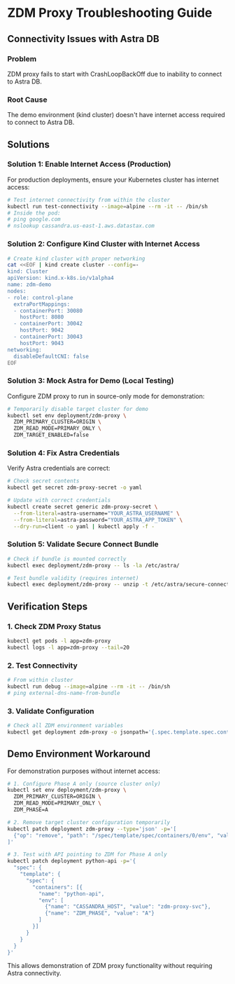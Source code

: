 # ZDM Proxy Troubleshooting Guide

## Connectivity Issues with Astra DB

### Problem
ZDM proxy fails to start with CrashLoopBackOff due to inability to connect to Astra DB.

### Root Cause
The demo environment (kind cluster) doesn't have internet access required to connect to Astra DB.

## Solutions

### Solution 1: Enable Internet Access (Production)

For production deployments, ensure your Kubernetes cluster has internet access:

```bash
# Test internet connectivity from within the cluster
kubectl run test-connectivity --image=alpine --rm -it -- /bin/sh
# Inside the pod:
# ping google.com
# nslookup cassandra.us-east-1.aws.datastax.com
```

### Solution 2: Configure Kind Cluster with Internet Access

```bash
# Create kind cluster with proper networking
cat <<EOF | kind create cluster --config=-
kind: Cluster
apiVersion: kind.x-k8s.io/v1alpha4
name: zdm-demo
nodes:
- role: control-plane
  extraPortMappings:
  - containerPort: 30080
    hostPort: 8080
  - containerPort: 30042
    hostPort: 9042
  - containerPort: 30043
    hostPort: 9043
networking:
  disableDefaultCNI: false
EOF
```

### Solution 3: Mock Astra for Demo (Local Testing)

Configure ZDM proxy to run in source-only mode for demonstration:

```bash
# Temporarily disable target cluster for demo
kubectl set env deployment/zdm-proxy \
  ZDM_PRIMARY_CLUSTER=ORIGIN \
  ZDM_READ_MODE=PRIMARY_ONLY \
  ZDM_TARGET_ENABLED=false
```

### Solution 4: Fix Astra Credentials

Verify Astra credentials are correct:

```bash
# Check secret contents
kubectl get secret zdm-proxy-secret -o yaml

# Update with correct credentials
kubectl create secret generic zdm-proxy-secret \
  --from-literal=astra-username="YOUR_ASTRA_USERNAME" \
  --from-literal=astra-password="YOUR_ASTRA_APP_TOKEN" \
  --dry-run=client -o yaml | kubectl apply -f -
```

### Solution 5: Validate Secure Connect Bundle

```bash
# Check if bundle is mounted correctly
kubectl exec deployment/zdm-proxy -- ls -la /etc/astra/

# Test bundle validity (requires internet)
kubectl exec deployment/zdm-proxy -- unzip -t /etc/astra/secure-connect.zip
```

## Verification Steps

### 1. Check ZDM Proxy Status
```bash
kubectl get pods -l app=zdm-proxy
kubectl logs -l app=zdm-proxy --tail=20
```

### 2. Test Connectivity
```bash
# From within cluster
kubectl run debug --image=alpine --rm -it -- /bin/sh
# ping external-dns-name-from-bundle
```

### 3. Validate Configuration
```bash
# Check all ZDM environment variables
kubectl get deployment zdm-proxy -o jsonpath='{.spec.template.spec.containers[0].env}' | jq '.'
```

## Demo Environment Workaround

For demonstration purposes without internet access:

```bash
# 1. Configure Phase A only (source cluster only)
kubectl set env deployment/zdm-proxy \
  ZDM_PRIMARY_CLUSTER=ORIGIN \
  ZDM_READ_MODE=PRIMARY_ONLY \
  ZDM_PHASE=A

# 2. Remove target cluster configuration temporarily
kubectl patch deployment zdm-proxy --type='json' -p='[
  {"op": "remove", "path": "/spec/template/spec/containers/0/env", "value": {"name": "ZDM_TARGET_SECURE_CONNECT_BUNDLE_PATH"}}
]'

# 3. Test with API pointing to ZDM for Phase A only
kubectl patch deployment python-api -p='{
  "spec": {
    "template": {
      "spec": {
        "containers": [{
          "name": "python-api",
          "env": [
            {"name": "CASSANDRA_HOST", "value": "zdm-proxy-svc"},
            {"name": "ZDM_PHASE", "value": "A"}
          ]
        }]
      }
    }
  }
}'
```

This allows demonstration of ZDM proxy functionality without requiring Astra connectivity.